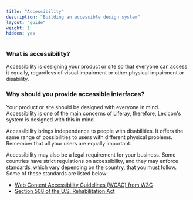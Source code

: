 ```yaml
---
title: "Accessibility"
description: "Building an accessible design system"
layout: "guide"
weight: 1
hidden: yes
---
```



### What is accessibility?

Accessibility is designing your product or site so that everyone can access it equally, regardless of visual impairment or other physical impairment or disability.

### Why should you provide accessible interfaces?

Your product or site should be designed with everyone in mind. Accessibility is one of the main concerns of Liferay, therefore, Lexicon's system is designed with this in mind.

Accessibility brings independence to people with disabilities. It offers the same range of possibilities to users with different physical problems. Remember that all your users are equally important.

Accessibility may also be a legal requirement for your business. Some countries have strict regulations on accessibility, and they may enforce standards, which vary depending on the country, that you must follow. Some of these standards are listed below:

* [Web Content Accessibility Guidelines (WCAG) from W3C](https://www.w3.org/WAI/intro/wcag)
* [Section 508 of the U.S. Rehabilitation Act](https://www.section508.gov/section-508-of-the-rehabilitation-act)

